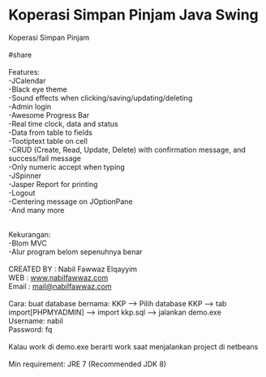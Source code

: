 # Koperasi Simpan Pinjam Java Swing
Koperasi Simpan Pinjam<br/>
<br/>
#share<br/>
<br/>
Features:<br/>
-JCalendar<br/>
-Black eye theme<br/>
-Sound effects when clicking/saving/updating/deleting<br/>
-Admin login<br/>
-Awesome Progress Bar<br/>
-Real time clock, data and status<br/>
-Data from table to fields<br/>
-Tootiptext table on cell<br/>
-CRUD (Create, Read, Update, Delete) with confirmation message, and success/fail message<br/>
-Only numeric accept when typing<br/>
-JSpinner<br/>
-Jasper Report for printing<br/>
-Logout<br/>
-Centering message on JOptionPane<br/>
-And many more<br/>
<br/>

Kekurangan:<br/>
-Blom MVC<br/>
-Alur program belom sepenuhnya benar<br/>
<br>
CREATED BY  : Nabil Fawwaz Elqayyim<br/>
WEB         : www.nabilfawwaz.com<br/>
Email       : mail@nabilfawwaz.com<br/>
<br>
Cara:
buat database bernama: KKP --> Pilih database KKP --> tab import[PHPMYADMIN] --> import kkp.sql --> jalankan demo.exe<br/>
Username: nabil <br/>
Password: fq <br/>
</br>
Kalau work di demo.exe berarti work saat menjalankan project di netbeans<br/>
<br/>
Min requirement: JRE 7 (Recommended JDK 8)<br/>
